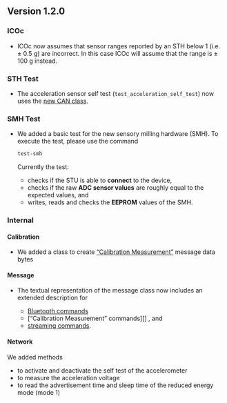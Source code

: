 ## Version 1.2.0

### ICOc

- ICOc now assumes that sensor ranges reported by an STH below 1 (i.e. ± 0.5 g) are incorrect. In this case ICOc will assume that the range is ± 100 g instead.

### STH Test

- The acceleration sensor self test (`test_acceleration_self_test`) now uses the [new CAN class](https://github.com/MyTooliT/ICOc/blob/8f995cbd/mytoolit/can/network.py).

### SMH Test

- We added a basic test for the new sensory milling hardware (SMH). To execute the test, please use the command

  ```sh
  test-smh
  ```

  Currently the test:

  - checks if the STU is able to **connect** to the device,
  - checks if the raw **ADC sensor values** are roughly equal to the expected values, and
  - writes, reads and checks the **EEPROM** values of the SMH.

### Internal

#### Calibration

- We added a class to create [“Calibration Measurement”][] message data bytes

[“calibration measurement”]: https://mytoolit.github.io/Documentation/#command:Calibration-Measurement

#### Message

- The textual representation of the message class now includes an extended description for

  - [Bluetooth commands](https://mytoolit.github.io/Documentation/#command-bluetooth)
  - [“Calibration Measurement” commands][] , and
  - [streaming commands](https://mytoolit.github.io/Documentation/#block-streaming).

#### Network

We added methods

- to activate and deactivate the self test of the accelerometer
- to measure the acceleration voltage
- to read the advertisement time and sleep time of the reduced energy mode (mode 1)
